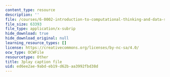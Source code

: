 ```yaml
---
content_type: resource
description: ''
file: /courses/6-0002-introduction-to-computational-thinking-and-data-science-fall-2016/ed6ee2ae9abdeb19d62baa3992fbd38d_OgO1gpXSUzU.srt
file_size: 63393
file_type: application/x-subrip
hide_download: true
hide_download_original: null
learning_resource_types: []
license: https://creativecommons.org/licenses/by-nc-sa/4.0/
ocw_type: OCWFile
resourcetype: Other
title: 3play caption file
uid: ed6ee2ae-9abd-eb19-d62b-aa3992fbd38d
---
```

